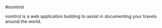 #nomtrot

nomtrot is a web application building to assist in documenting your travels around the world.

